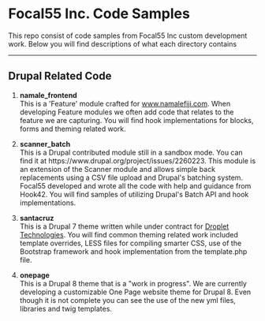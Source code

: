 <h1>Focal55 Inc. Code Samples</h1>
<p>This repo consist of code samples from Focal55 Inc custom development work. Below you will find descriptions of what each directory contains</p>
<hr>
<h2>Drupal Related Code</h2>
<ol>
  <li>
    <p><strong>namale_frontend</strong><br>
    This is a 'Feature' module crafted for <a href="http://www.namalefiji.com" target="_blank">www.namalefiji.com</a>. When developing Feature modules we often add code that relates to the feature we are capturing. You will find hook implementations for blocks, forms and theming related work.</p>
  </li>
  <li>
    <p><strong>scanner_batch</strong><br>
    This is a Drupal contributed module still in a sandbox mode. You can find it at https://www.drupal.org/project/issues/2260223. This module is an extension of the Scanner module and allows simple back replacements using a CSV file upload and Drupal's batching system. Focal55 developed and wrote all the code with help and guidance from Hook42. You will find samples of utilizing Drupal's Batch API and hook implementations.</p>
  </li>
  <li>
    <p><strong>santacruz</strong><br>
    This is a Drupal 7 theme written while under contract for <a href="https://droplet.us" target="_blank">Droplet Technologies</a>. You will find common theming related work included template overrides, LESS files for compiling smarter CSS, use of the Bootstrap framework and hook implementation from the template.php file.</p>
  </li>
  <li>
    <p><strong>onepage</strong><br>
    This is a Drupal 8 theme that is a "work in progress". We are currently developing a customizable One Page website theme for Drupal 8. Even though it is not complete you can see the use of the new yml files, libraries and twig templates.</p>
  </li>
</ol>

